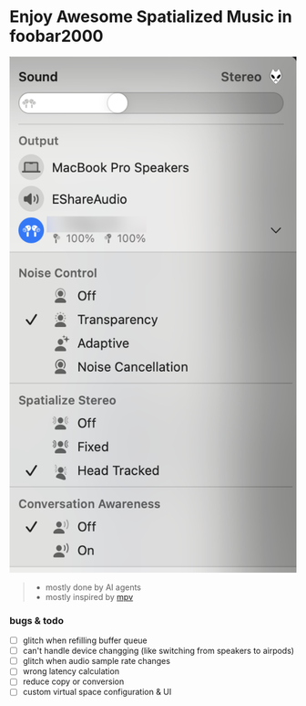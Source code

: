 # Enjoy Awesome Spatialized Music in foobar2000
![screenshot](/docs/screenshot-control_center.png)

> - mostly done by AI agents  
> - mostly inspired by [mpv](https://github.com/mpv-player/mpv/blob/master/audio/out/ao_avfoundation.m)


### bugs & todo

- [ ] glitch when refilling buffer queue
- [ ] can't handle device changging (like switching from speakers to airpods)
- [ ] glitch when audio sample rate changes
- [ ] wrong latency calculation
- [ ] reduce copy or conversion
- [ ] custom virtual space configuration & UI